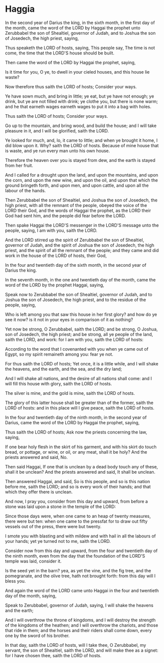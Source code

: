# Haggia

<p id="hag-1:1">In the second year of Darius the king, in the sixth month, in the first day of the month, came the word of the LORD by Haggai the prophet unto Zerubbabel the son of Shealtiel, governor of Judah, and to Joshua the son of Josedech, the high priest, saying,</p>

<p id="hag-1:2">Thus speaketh the LORD of hosts, saying, This people say, The time is not come, the time that the LORD'S house should be built.</p>

<p id="hag-1:3">Then came the word of the LORD by Haggai the prophet, saying,</p>

<p id="hag-1:4">Is it time for you, O ye, to dwell in your cieled houses, and this house lie waste?</p>

<p id="hag-1:5">Now therefore thus saith the LORD of hosts; Consider your ways.</p>

<p id="hag-1:6">Ye have sown much, and bring in little; ye eat, but ye have not enough; ye drink, but ye are not filled with drink; ye clothe you, but there is none warm; and he that earneth wages earneth wages to put it into a bag with holes.</p>

<p id="hag-1:7">Thus saith the LORD of hosts; Consider your ways.</p>

<p id="hag-1:8">Go up to the mountain, and bring wood, and build the house; and I will take pleasure in it, and I will be glorified, saith the LORD.</p>

<p id="hag-1:9">Ye looked for much, and, lo, it came to little; and when ye brought it home, I did blow upon it. Why? saith the LORD of hosts. Because of mine house that is waste, and ye run every man unto his own house.</p>

<p id="hag-1:10">Therefore the heaven over you is stayed from dew, and the earth is stayed from her fruit.</p>

<p id="hag-1:11">And I called for a drought upon the land, and upon the mountains, and upon the corn, and upon the new wine, and upon the oil, and upon that which the ground bringeth forth, and upon men, and upon cattle, and upon all the labour of the hands.</p>

<p id="hag-1:12">Then Zerubbabel the son of Shealtiel, and Joshua the son of Josedech, the high priest, with all the remnant of the people, obeyed the voice of the LORD their God, and the words of Haggai the prophet, as the LORD their God had sent him, and the people did fear before the LORD.</p>

<p id="hag-1:13">Then spake Haggai the LORD'S messenger in the LORD'S message unto the people, saying, I am with you, saith the LORD.</p>

<p id="hag-1:14">And the LORD stirred up the spirit of Zerubbabel the son of Shealtiel, governor of Judah, and the spirit of Joshua the son of Josedech, the high priest, and the spirit of all the remnant of the people; and they came and did work in the house of the LORD of hosts, their God,</p>

<p id="hag-1:15">In the four and twentieth day of the sixth month, in the second year of Darius the king.</p>

<p id="hag-2:1">In the seventh month, in the one and twentieth day of the month, came the word of the LORD by the prophet Haggai, saying,</p>

<p id="hag-2:2">Speak now to Zerubbabel the son of Shealtiel, governor of Judah, and to Joshua the son of Josedech, the high priest, and to the residue of the people, saying,</p>

<p id="hag-2:3">Who is left among you that saw this house in her first glory? and how do ye see it now? is it not in your eyes in comparison of it as nothing?</p>

<p id="hag-2:4">Yet now be strong, O Zerubbabel, saith the LORD; and be strong, O Joshua, son of Josedech, the high priest; and be strong, all ye people of the land, saith the LORD, and work: for I am with you, saith the LORD of hosts:</p>

<p id="hag-2:5">According to the word that I covenanted with you when ye came out of Egypt, so my spirit remaineth among you: fear ye not.</p>

<p id="hag-2:6">For thus saith the LORD of hosts; Yet once, it is a little while, and I will shake the heavens, and the earth, and the sea, and the dry land;</p>

<p id="hag-2:7">And I will shake all nations, and the desire of all nations shall come: and I will fill this house with glory, saith the LORD of hosts.</p>

<p id="hag-2:8">The silver is mine, and the gold is mine, saith the LORD of hosts.</p>

<p id="hag-2:9">The glory of this latter house shall be greater than of the former, saith the LORD of hosts: and in this place will I give peace, saith the LORD of hosts.</p>

<p id="hag-2:10">In the four and twentieth day of the ninth month, in the second year of Darius, came the word of the LORD by Haggai the prophet, saying,</p>

<p id="hag-2:11">Thus saith the LORD of hosts; Ask now the priests concerning the law, saying,</p>

<p id="hag-2:12">If one bear holy flesh in the skirt of his garment, and with his skirt do touch bread, or pottage, or wine, or oil, or any meat, shall it be holy? And the priests answered and said, No.</p>

<p id="hag-2:13">Then said Haggai, If one that is unclean by a dead body touch any of these, shall it be unclean? And the priests answered and said, It shall be unclean.</p>

<p id="hag-2:14">Then answered Haggai, and said, So is this people, and so is this nation before me, saith the LORD; and so is every work of their hands; and that which they offer there is unclean.</p>

<p id="hag-2:15">And now, I pray you, consider from this day and upward, from before a stone was laid upon a stone in the temple of the LORD:</p>

<p id="hag-2:16">Since those days were, when one came to an heap of twenty measures, there were but ten: when one came to the pressfat for to draw out fifty vessels out of the press, there were but twenty.</p>

<p id="hag-2:17">I smote you with blasting and with mildew and with hail in all the labours of your hands; yet ye turned not to me, saith the LORD.</p>

<p id="hag-2:18">Consider now from this day and upward, from the four and twentieth day of the ninth month, even from the day that the foundation of the LORD'S temple was laid, consider it.</p>

<p id="hag-2:19">Is the seed yet in the barn? yea, as yet the vine, and the fig tree, and the pomegranate, and the olive tree, hath not brought forth: from this day will I bless you.</p>

<p id="hag-2:20">And again the word of the LORD came unto Haggai in the four and twentieth day of the month, saying,</p>

<p id="hag-2:21">Speak to Zerubbabel, governor of Judah, saying, I will shake the heavens and the earth;</p>

<p id="hag-2:22">And I will overthrow the throne of kingdoms, and I will destroy the strength of the kingdoms of the heathen; and I will overthrow the chariots, and those that ride in them; and the horses and their riders shall come down, every one by the sword of his brother.</p>

<p id="hag-2:23">In that day, saith the LORD of hosts, will I take thee, O Zerubbabel, my servant, the son of Shealtiel, saith the LORD, and will make thee as a signet: for I have chosen thee, saith the LORD of hosts.</p>

